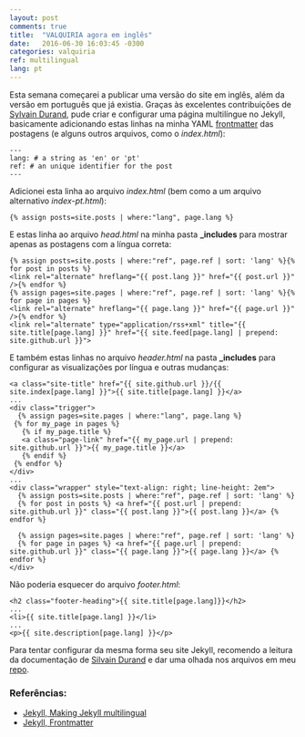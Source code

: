 ```yaml
---
layout: post
comments: true
title:  "VALQUIRIA agora em inglês"
date:   2016-06-30 16:03:45 -0300
categories: valquiria
ref: multilingual
lang: pt
---
```


Esta semana começarei a publicar uma versão do site em inglês, além da versão em português que já existia. Graças às excelentes contribuições de [Sylvain Durand][jekyll-multilingual], pude criar e configurar uma página multilíngue no Jekyll, basicamente adicionando estas linhas na minha YAML [frontmatter][jekyll-frontmatter] das postagens (e alguns outros arquivos, como o _index.html_):

```
---
lang: # a string as 'en' or 'pt'
ref: # an unique identifier for the post
---
```

Adicionei esta linha ao arquivo _index.html_ (bem como a um arquivo alternativo _index-pt.html_):

```liquid
{% assign posts=site.posts | where:"lang", page.lang %}
```

E estas linha ao arquivo _head.html_ na minha pasta **_includes** para mostrar apenas as postagens com a língua correta:

```liquid
{% assign posts=site.posts | where:"ref", page.ref | sort: 'lang' %}{% for post in posts %}
<link rel="alternate" hreflang="{{ post.lang }}" href="{{ post.url }}" />{% endfor %}
{% assign pages=site.pages | where:"ref", page.ref | sort: 'lang' %}{% for page in pages %}
<link rel="alternate" hreflang="{{ page.lang }}" href="{{ page.url }}" />{% endfor %}
<link rel="alternate" type="application/rss+xml" title="{{ site.title[page.lang] }}" href="{{ site.feed[page.lang] | prepend: site.github.url }}">
```

E também estas linhas no arquivo _header.html_ na pasta **_includes** para configurar as visualizações por língua e outras mudanças:

```liquid
<a class="site-title" href="{{ site.github.url }}/{{ site.index[page.lang] }}">{{ site.title[page.lang] }}</a>
...
<div class="trigger">
  {% assign pages=site.pages | where:"lang", page.lang %}
 {% for my_page in pages %}
   {% if my_page.title %}
   <a class="page-link" href="{{ my_page.url | prepend: site.github.url }}">{{ my_page.title }}</a>
   {% endif %}
 {% endfor %}
</div>
...
<div class="wrapper" style="text-align: right; line-height: 2em">
  {% assign posts=site.posts | where:"ref", page.ref | sort: 'lang' %}
  {% for post in posts %} <a href="{{ post.url | prepend: site.github.url }}" class="{{ post.lang }}">{{ post.lang }}</a> {% endfor %}

  {% assign pages=site.pages | where:"ref", page.ref | sort: 'lang' %}
  {% for page in pages %} <a href="{{ page.url | prepend: site.github.url }}" class="{{ page.lang }}">{{ page.lang }}</a> {% endfor %}
</div>

```

Não poderia esquecer do arquivo _footer.html_:

```
<h2 class="footer-heading">{{ site.title[page.lang]}}</h2>
...
<li>{{ site.title[page.lang] }}</li>
...
<p>{{ site.description[page.lang] }}</p>
```

Para tentar configurar da mesma forma seu site Jekyll, recomendo a leitura da documentação de [Silvain Durand][jekyll-multilingual] e dar uma olhada nos arquivos em meu [repo](https://github.com/fhcflx/valkyrie).

### Referências:

- [Jekyll, Making Jekyll multilingual][jekyll-multilingual]
- [Jekyll, Frontmatter][jekyll-frontmatter]

[jekyll-frontmatter]: https://jekyllrb.com/docs/frontmatter/
[jekyll-multilingual]: https://www.sylvaindurand.org/making-jekyll-multilingual/
